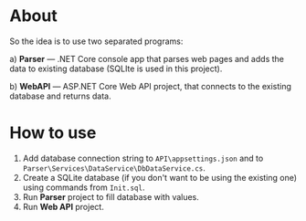 

# About

So the idea is to use two separated programs:

a) **Parser**  —  .NET Core console app that parses web pages and adds the data to existing database (SQLIte is used in this project).

b) **WebAPI** — ASP.NET Core Web API project, that connects to the existing database and returns data. 

# How to use

1) Add database connection string to ```API\appsettings.json``` and to ```Parser\Services\DataService\DbDataService.cs```.
2) Create a SQLite database (if you don't want to be using the existing one) using commands from ```Init.sql```.
3) Run **Parser** project to fill database with values.
4) Run **Web API** project.

 

